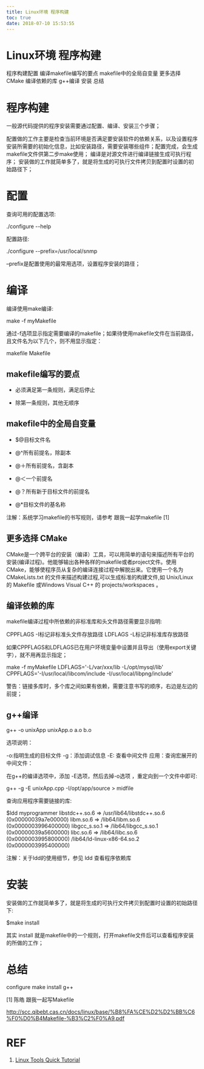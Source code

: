 ```yaml
---
title: Linux环境 程序构建
toc: true
date: 2018-07-10 15:53:55
---
```

# Linux环境 程序构建





程序构建配置
编译makefile编写的要点
makefile中的全局自变量
更多选择 CMake
编译依赖的库
g++编译
安装
总结


# 程序构建


一般源代码提供的程序安装需要通过配置、编译、安装三个步骤；

配置做的工作主要是检查当前环境是否满足要安装软件的依赖关系，以及设置程序安装所需要的初始化信息，比如安装路径，需要安装哪些组件；配置完成，会生成makefile文件供第二步make使用；
编译是对源文件进行编译链接生成可执行程序；
安装做的工作就简单多了，就是将生成的可执行文件拷贝到配置时设置的初始路径下；


# 配置


查询可用的配置选项:

./configure --help

配置路径:

./configure --prefix=/usr/local/snmp

–prefix是配置使用的最常用选项，设置程序安装的路径；


# 编译


编译使用make编译:

make -f myMakefile

通过-f选项显示指定需要编译的makefile；如果待使用makefile文件在当前路径，且文件名为以下几个，则不用显示指定：

makefile Makefile


## makefile编写的要点






  * 必须满足第一条规则，满足后停止


  * 除第一条规则，其他无顺序




## makefile中的全局自变量






  * $@目标文件名


  * @^所有前提名，除副本


  * @＋所有前提名，含副本


  * @＜一个前提名


  * @？所有新于目标文件的前提名


  * @*目标文件的基名称


注解：系统学习makefile的书写规则，请参考 跟我一起学makefile [1]


## 更多选择 CMake


CMake是一个跨平台的安装（编译）工具，可以用简单的语句来描述所有平台的安装(编译过程)。他能够输出各种各样的makefile或者project文件。使用CMake，能够使程序员从复杂的编译连接过程中解脱出来。它使用一个名为 CMakeLists.txt 的文件来描述构建过程,可以生成标准的构建文件,如 Unix/Linux 的 Makefile 或Windows Visual C++ 的 projects/workspaces 。


## 编译依赖的库


makefile编译过程中所依赖的非标准库和头文件路径需要显示指明:

CPPFLAGS -I标记非标准头文件存放路径
LDFLAGS -L标记非标准库存放路径

如果CPPFLAGS和LDFLAGS已在用户环境变量中设置并且导出（使用export关键字），就不用再显示指定；

make -f myMakefile LDFLAGS='-L/var/xxx/lib -L/opt/mysql/lib'
CPPFLAGS='-I/usr/local/libcom/include -I/usr/local/libpng/include'

警告：链接多库时，多个库之间如果有依赖，需要注意书写的顺序，右边是左边的前提；


## g++编译


g++ -o unixApp unixApp.o a.o b.o

选项说明：

-o:指明生成的目标文件
-g：添加调试信息
-E: 查看中间文件
应用：查询宏展开的中间文件：

在g++的编译选项中，添加 -E选项，然后去掉-o选项 ，重定向到一个文件中即可:

g++ -g -E unixApp.cpp -I/opt/app/source > midfile

查询应用程序需要链接的库:

$ldd myprogrammer
libstdc++.so.6 => /usr/lib64/libstdc++.so.6 (0x00000039a7e00000)
libm.so.6 => /lib64/libm.so.6 (0x0000003996400000)
libgcc_s.so.1 => /lib64/libgcc_s.so.1 (0x00000039a5600000)
libc.so.6 => /lib64/libc.so.6 (0x0000003995800000)
/lib64/ld-linux-x86-64.so.2 (0x0000003995400000)

注解：关于ldd的使用细节，参见 ldd 查看程序依赖库


# 安装


安装做的工作就简单多了，就是将生成的可执行文件拷贝到配置时设置的初始路径下:

$make install

其实 install 就是makefile中的一个规则，打开makefile文件后可以查看程序安装的所做的工作；


# 总结


configure make install g++

[1]
陈皓 跟我一起写Makefile

http://scc.qibebt.cas.cn/docs/linux/base/%B8%FA%CE%D2%D2%BB%C6%F0%D0%B4Makefile-%B3%C2%F0%A9.pdf













# REF

1. [Linux Tools Quick Tutorial](http://linuxtools-rst.readthedocs.io/zh_CN/latest/index.html)
